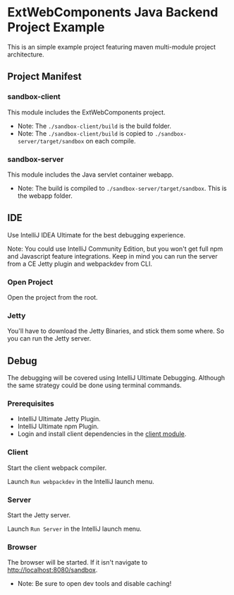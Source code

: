 # ExtWebComponents Java Backend Project Example
This is an simple example project featuring maven multi-module project architecture. 

## Project Manifest

### sandbox-client
This module includes the ExtWebComponents project.

- Note: The `./sandbox-client/build` is the build folder. 
- Note: The `./sandbox-client/build` is copied to `./sandbox-server/target/sandbox` on each compile.  

### sandbox-server
This module includes the Java servlet container webapp.

- Note: The build is compiled to `./sandbox-server/target/sandbox`. This is the webapp folder.  


## IDE
Use IntelliJ IDEA Ultimate for the best debugging experience. 

Note: You could use IntelliJ Community Edition, but you won't get full npm and Javascript feature integrations. 
Keep in mind you can run the server from a CE Jetty plugin and webpackdev from CLI.  

### Open Project
Open the project from the root. 

### Jetty
You'll have to download the Jetty Binaries, and stick them some where. So you can run the Jetty server. 



## Debug
The debugging will be covered using IntelliJ Ultimate Debugging. 
Although the same strategy could be done using terminal commands. 

### Prerequisites

- IntelliJ Ultimate Jetty Plugin.
- IntelliJ Ultimate npm Plugin.
- Login and install client dependencies in the [client module](./sandbox-client). 

### Client
Start the client webpack compiler.

Launch `Run webpackdev` in the IntelliJ launch menu. 

### Server
Start the Jetty server.  

Launch `Run Server` in the IntelliJ launch menu. 

### Browser
The browser will be started. If it isn't navigate to [http://localhost:8080/sandbox](http://localhost:8080/sandbox).

- Note: Be sure to open dev tools and disable caching! 

 
